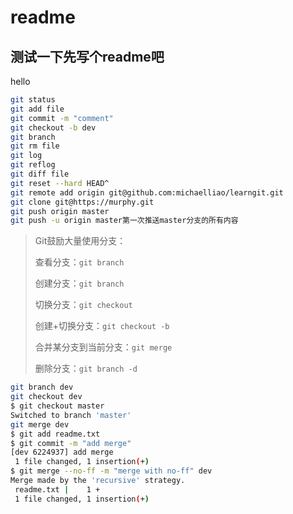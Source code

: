 # readme

## 测试一下先写个readme吧

hello

~~~bash
git status
git add file
git commit -m "comment"
git checkout -b dev
git branch
git rm file
git log
git reflog
git diff file
git reset --hard HEAD^
git remote add origin git@github.com:michaelliao/learngit.git
git clone git@https://murphy.git
git push origin master
git push -u origin master第一次推送master分支的所有内容
~~~

> Git鼓励大量使用分支：
>
> 查看分支：`git branch`
>
> 创建分支：`git branch `
>
> 切换分支：`git checkout `
>
> 创建+切换分支：`git checkout -b `
>
> 合并某分支到当前分支：`git merge `
>
> 删除分支：`git branch -d `

~~~bash
git branch dev
git checkout dev
$ git checkout master
Switched to branch 'master'
git merge dev
$ git add readme.txt 
$ git commit -m "add merge"
[dev 6224937] add merge
 1 file changed, 1 insertion(+)
$ git merge --no-ff -m "merge with no-ff" dev
Merge made by the 'recursive' strategy.
 readme.txt |    1 +
 1 file changed, 1 insertion(+)
~~~



